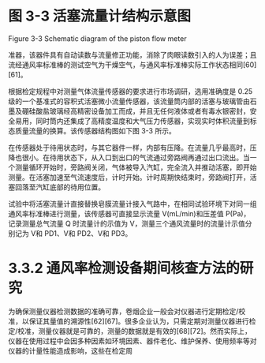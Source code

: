 # 图 3-3 活塞流量计结构示意图

Figure 3-3 Schematic diagram of the piston flow meter

准器，该器件具有自动读数与流量修正功能，消除了肉眼读数引入的人为误差；且流经通风率标准棒的测试空气为干燥空气，与通风率标准棒实际工作状态相同[60][61]。

根据检定规程中对测量气体流量传感器的要求进行市场调研，选用准确度是 0.25 级的一个基准式的容积式活塞微小流量传感器，该流量筒内部的活塞与玻璃管由石墨及硼硅酸盐玻璃经高精密设备加工而成，并且无任何液体或者有毒水银密封，安全易用，同时筒内还集成了高精度温度和大气压力传感器，实现实时体积流量到标态质量流量的换算。该传感器结构图如下图 3-3 所示。

在传感器处于待用状态时，与其它器件一样，内部有压降。在流量几乎最高时，压降也很小。在待用状态下，从入口到出口的气流通过旁路阀再通过出口流出。当一个测量循环开始时，旁路阀关闭，气体被导入汽缸，完全流入并推动活塞，即开始测量。在活塞加速至气流速度后，计时开始。计时周期快结束时，旁路阀打开，活塞回落至汽缸底部的待用位置。

试验中将活塞流量计直接替换皂膜流量计接入气路中，在相同试验环境下对同一组通风率标准棒进行测量，该传感器可直接显示流量 V(mL/min)和压差值 P(Pa)，记录测量总气流量 Q 时流量计的示值为 V，测量三个通风流量时的流量计示值分别记为 V和 PD1、V和 PD2、V和 PD3。

# 3.3.2 通风率检测设备期间核查方法的研究

为确保测量仪器检测数据的准确可靠，卷烟企业一般会对仪器进行定期检定/校准，以保证其量值的溯源性[62][67]。很多企业认为，只需定期对测量仪器进行检定/校准，测量仪器就是可靠的，测量的数据就是有效的[68][72]。然而实际上，仪器在使用过程中会因多种因素如环境因素、器件老化、维护保养、使用频率等对仪器的计量性能造成影响，这些在检定周